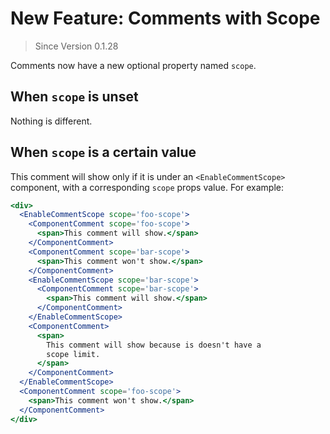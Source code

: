 # New Feature: Comments with Scope

> Since Version 0.1.28

Comments now have a new optional property named `scope`.

## When `scope` is unset

Nothing is different.

## When `scope` is a certain value

This comment will show only if it is under
an `<EnableCommentScope>` component, with a corresponding
`scope` props value. For example:

```jsx
<div>
  <EnableCommentScope scope='foo-scope'>
    <ComponentComment scope='foo-scope'>
      <span>This comment will show.</span>
    </ComponentComment>
    <ComponentComment scope='bar-scope'>
      <span>This comment won't show.</span>
    </ComponentComment>
    <EnableCommentScope scope='bar-scope'>
      <ComponentComment scope='bar-scope'>
        <span>This comment will show.</span>
      </ComponentComment>
    </EnableCommentScope>
    <ComponentComment>
      <span>
        This comment will show because is doesn't have a
        scope limit.
      </span>
    </ComponentComment>
  </EnableCommentScope>
  <ComponentComment scope='foo-scope'>
    <span>This comment won't show.</span>
  </ComponentComment>
</div>
```